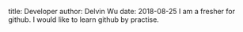 title: Developer
author: Delvin Wu
date: 2018-08-25
I am a fresher for github.  I would like to learn github by practise.
